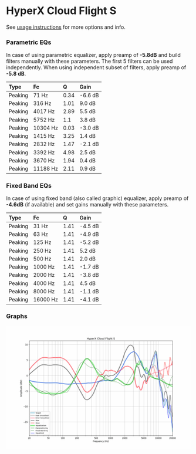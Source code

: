 # HyperX Cloud Flight S
See [usage instructions](https://github.com/jaakkopasanen/AutoEq#usage) for more options and info.

### Parametric EQs
In case of using parametric equalizer, apply preamp of **-5.8dB** and build filters manually
with these parameters. The first 5 filters can be used independently.
When using independent subset of filters, apply preamp of **-5.8 dB**.

| Type    | Fc       |    Q | Gain    |
|:--------|:---------|:-----|:--------|
| Peaking | 71 Hz    | 0.34 | -6.6 dB |
| Peaking | 316 Hz   | 1.01 | 9.0 dB  |
| Peaking | 4017 Hz  | 2.89 | 5.5 dB  |
| Peaking | 5752 Hz  | 1.1  | 3.8 dB  |
| Peaking | 10304 Hz | 0.03 | -3.0 dB |
| Peaking | 1415 Hz  | 3.25 | 1.4 dB  |
| Peaking | 2832 Hz  | 1.47 | -2.1 dB |
| Peaking | 3392 Hz  | 4.98 | 2.5 dB  |
| Peaking | 3670 Hz  | 1.94 | 0.4 dB  |
| Peaking | 11188 Hz | 2.11 | 0.9 dB  |

### Fixed Band EQs
In case of using fixed band (also called graphic) equalizer, apply preamp of **-4.6dB**
(if available) and set gains manually with these parameters.

| Type    | Fc       |    Q | Gain    |
|:--------|:---------|:-----|:--------|
| Peaking | 31 Hz    | 1.41 | -4.5 dB |
| Peaking | 63 Hz    | 1.41 | -4.9 dB |
| Peaking | 125 Hz   | 1.41 | -5.2 dB |
| Peaking | 250 Hz   | 1.41 | 5.2 dB  |
| Peaking | 500 Hz   | 1.41 | 2.0 dB  |
| Peaking | 1000 Hz  | 1.41 | -1.7 dB |
| Peaking | 2000 Hz  | 1.41 | -3.8 dB |
| Peaking | 4000 Hz  | 1.41 | 4.5 dB  |
| Peaking | 8000 Hz  | 1.41 | -1.1 dB |
| Peaking | 16000 Hz | 1.41 | -4.1 dB |

### Graphs
![](./HyperX%20Cloud%20Flight%20S.png)